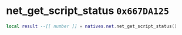 # net_get_script_status `0x667DA125`

```lua
local result --[[ number ]] = natives.net.net_get_script_status()
```